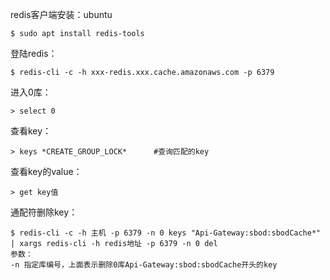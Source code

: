 redis客户端安装：ubuntu
```
$ sudo apt install redis-tools
```
登陆redis：
```
$ redis-cli -c -h xxx-redis.xxx.cache.amazonaws.com -p 6379
```
进入0库：
```
> select 0
```
查看key：
```
> keys *CREATE_GROUP_LOCK*      #查询匹配的key
```
查看key的value：
```
> get key值
```
通配符删除key：
```
$ redis-cli -c -h 主机 -p 6379 -n 0 keys "Api-Gateway:sbod:sbodCache*" | xargs redis-cli -h redis地址 -p 6379 -n 0 del
参数：
-n 指定库编号，上面表示删除0库Api-Gateway:sbod:sbodCache开头的key
```
